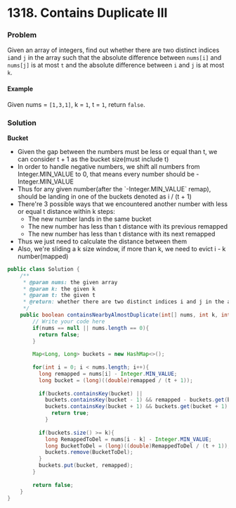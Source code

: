 # 1318. Contains Duplicate III

### Problem

Given an array of integers, find out whether there are two distinct indices `i`and `j` in the array such that the absolute difference between `nums[i]` and `nums[j]` is at most `t` and the absolute difference between `i` and `j` is at most `k`.

#### Example

Given nums = `[1,3,1]`, k = `1`, t = `1`, return `false`.

### Solution

**Bucket**

* Given the gap between the numbers must be less or equal than t, we can consider t + 1 as the bucket size\(must include t\)
* In order to handle negative numbers, we shift all numbers from Integer.MIN\_VALUE to 0, that means every number should be - Integer.MIN\_VALUE
* Thus for any given number\(after the \`-Integer.MIN\_VALUE\` remap\), should be landing in one of the buckets denoted as i / \(t + 1\)
* There're 3 possible ways that we encountered another number with less or equal t distance within k steps:
  *  The new number lands in the same bucket
  * The new number has less than t distance with its previous remapped
  * The new number has less than t distance with its next remapped
* Thus we just need to calculate the distance between them
* Also, we're sliding a k size window, if more than k, we need to evict i - k number\(mapped\)

```java
public class Solution {
    /**
     * @param nums: the given array
     * @param k: the given k
     * @param t: the given t
     * @return: whether there are two distinct indices i and j in the array such that the absolute difference between nums[i] and nums[j] is at most t and the absolute difference between i and j is at most k.
     */
    public boolean containsNearbyAlmostDuplicate(int[] nums, int k, int t) {
        // Write your code here
        if(nums == null || nums.length == 0){
          return false;
        }
        
        Map<Long, Long> buckets = new HashMap<>();
        
        for(int i = 0; i < nums.length; i++){
          long remapped = nums[i] - Integer.MIN_VALUE;
          long bucket = (long)((double)remapped / (t + 1));
          
          if(buckets.containsKey(bucket) ||
            buckets.containsKey(bucket - 1) && remapped - buckets.get(bucket - 1) <= t ||
            buckets.containsKey(bucket + 1) && buckets.get(bucket + 1) - remapped <= t){
              return true;
            }
            
          if(buckets.size() >= k){
            long RemappedToDel = nums[i - k] - Integer.MIN_VALUE;
            long BucketToDel = (long)((double)RemappedToDel / (t + 1));
            buckets.remove(BucketToDel);
          }
          buckets.put(bucket, remapped);
        }
        
        return false;
    }
}
```

